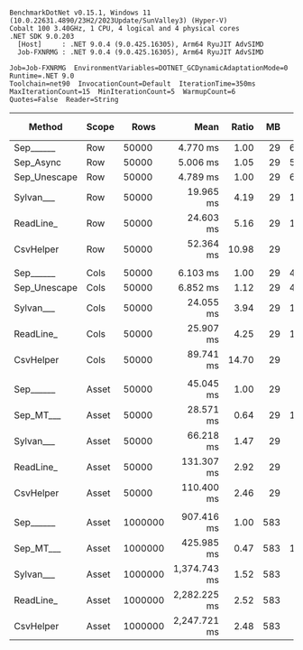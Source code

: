 ```

BenchmarkDotNet v0.15.1, Windows 11 (10.0.22631.4890/23H2/2023Update/SunValley3) (Hyper-V)
Cobalt 100 3.40GHz, 1 CPU, 4 logical and 4 physical cores
.NET SDK 9.0.203
  [Host]     : .NET 9.0.4 (9.0.425.16305), Arm64 RyuJIT AdvSIMD
  Job-FXNRMG : .NET 9.0.4 (9.0.425.16305), Arm64 RyuJIT AdvSIMD

Job=Job-FXNRMG  EnvironmentVariables=DOTNET_GCDynamicAdaptationMode=0  Runtime=.NET 9.0  
Toolchain=net90  InvocationCount=Default  IterationTime=350ms  
MaxIterationCount=15  MinIterationCount=5  WarmupCount=6  
Quotes=False  Reader=String  

```
| Method       | Scope | Rows    | Mean         | Ratio | MB  | MB/s   | ns/row | Allocated    | Alloc Ratio |
|------------- |------ |-------- |-------------:|------:|----:|-------:|-------:|-------------:|------------:|
| Sep______    | Row   | 50000   |     4.770 ms |  1.00 |  29 | 6117.7 |   95.4 |        972 B |        1.00 |
| Sep_Async    | Row   | 50000   |     5.006 ms |  1.05 |  29 | 5829.1 |  100.1 |        972 B |        1.00 |
| Sep_Unescape | Row   | 50000   |     4.789 ms |  1.00 |  29 | 6092.9 |   95.8 |        970 B |        1.00 |
| Sylvan___    | Row   | 50000   |    19.965 ms |  4.19 |  29 | 1461.6 |  399.3 |       6656 B |        6.85 |
| ReadLine_    | Row   | 50000   |    24.603 ms |  5.16 |  29 | 1186.1 |  492.1 |   90734858 B |   93,348.62 |
| CsvHelper    | Row   | 50000   |    52.364 ms | 10.98 |  29 |  557.3 | 1047.3 |      20435 B |       21.02 |
|              |       |         |              |       |     |        |        |              |             |
| Sep______    | Cols  | 50000   |     6.103 ms |  1.00 |  29 | 4781.5 |  122.1 |        955 B |        1.00 |
| Sep_Unescape | Cols  | 50000   |     6.852 ms |  1.12 |  29 | 4258.9 |  137.0 |        953 B |        1.00 |
| Sylvan___    | Cols  | 50000   |    24.055 ms |  3.94 |  29 | 1213.1 |  481.1 |       6686 B |        7.00 |
| ReadLine_    | Cols  | 50000   |    25.907 ms |  4.25 |  29 | 1126.4 |  518.1 |   90734829 B |   95,010.29 |
| CsvHelper    | Cols  | 50000   |    89.741 ms | 14.70 |  29 |  325.2 | 1794.8 |     456396 B |      477.90 |
|              |       |         |              |       |     |        |        |              |             |
| Sep______    | Asset | 50000   |    45.045 ms |  1.00 |  29 |  647.8 |  900.9 |   14134146 B |        1.00 |
| Sep_MT___    | Asset | 50000   |    28.571 ms |  0.64 |  29 | 1021.4 |  571.4 |   14198453 B |        1.00 |
| Sylvan___    | Asset | 50000   |    66.218 ms |  1.47 |  29 |  440.7 | 1324.4 |   14296192 B |        1.01 |
| ReadLine_    | Asset | 50000   |   131.307 ms |  2.92 |  29 |  222.2 | 2626.1 |  104585118 B |        7.40 |
| CsvHelper    | Asset | 50000   |   110.400 ms |  2.46 |  29 |  264.3 | 2208.0 |   14305660 B |        1.01 |
|              |       |         |              |       |     |        |        |              |             |
| Sep______    | Asset | 1000000 |   907.416 ms |  1.00 | 583 |  643.3 |  907.4 |  273069856 B |        1.00 |
| Sep_MT___    | Asset | 1000000 |   425.985 ms |  0.47 | 583 | 1370.4 |  426.0 |  281372840 B |        1.03 |
| Sylvan___    | Asset | 1000000 | 1,374.743 ms |  1.52 | 583 |  424.6 | 1374.7 |  273228480 B |        1.00 |
| ReadLine_    | Asset | 1000000 | 2,282.225 ms |  2.52 | 583 |  255.8 | 2282.2 | 2087766512 B |        7.65 |
| CsvHelper    | Asset | 1000000 | 2,247.721 ms |  2.48 | 583 |  259.7 | 2247.7 |  273249784 B |        1.00 |
